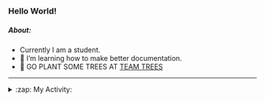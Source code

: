 ### Hello World!

##### About:
- Currently I am a student.
- 🌱 I’m learning how to make better documentation.
- 🌱 GO PLANT SOME TREES AT [TEAM TREES](https://teamtrees.org/)

---
<details>
  <summary>:zap: My Activity:</summary>
  
<!--START_SECTION:waka-->
![Code Time](http://img.shields.io/badge/Code%20Time-1%2C053%20hrs%2047%20mins-blue)

**I'm a Night 🦉** 

```text
🌞 Morning                124 commits         ██░░░░░░░░░░░░░░░░░░░░░░░   08.46 % 
🌆 Daytime                519 commits         █████████░░░░░░░░░░░░░░░░   35.40 % 
🌃 Evening                391 commits         ███████░░░░░░░░░░░░░░░░░░   26.67 % 
🌙 Night                  432 commits         ███████░░░░░░░░░░░░░░░░░░   29.47 % 
```
📅 **I'm Most Productive on Wednesday** 

```text
Monday                   227 commits         ████░░░░░░░░░░░░░░░░░░░░░   15.48 % 
Tuesday                  210 commits         ████░░░░░░░░░░░░░░░░░░░░░   14.32 % 
Wednesday                342 commits         ██████░░░░░░░░░░░░░░░░░░░   23.33 % 
Thursday                 155 commits         ███░░░░░░░░░░░░░░░░░░░░░░   10.57 % 
Friday                   170 commits         ███░░░░░░░░░░░░░░░░░░░░░░   11.60 % 
Saturday                 120 commits         ██░░░░░░░░░░░░░░░░░░░░░░░   08.19 % 
Sunday                   242 commits         ████░░░░░░░░░░░░░░░░░░░░░   16.51 % 
```


📊 **This Week I Spent My Time On** 

```text
🔥 Editors: 
VS Code                  9 hrs 33 mins       █████████████████████████   100.00 % 

🐱‍💻 Projects: 
praise                   5 hrs 50 mins       ███████████████░░░░░░░░░░   61.12 % 
os-lab                   1 hr 51 mins        █████░░░░░░░░░░░░░░░░░░░░   19.50 % 
CSF22                    1 hr 45 mins        █████░░░░░░░░░░░░░░░░░░░░   18.37 % 
praise-demo              5 mins              ░░░░░░░░░░░░░░░░░░░░░░░░░   01.01 % 
```


 Last Updated on 09/03/2023 15:02:59 UTC
<!--END_SECTION:waka-->
</details>

